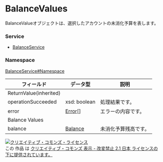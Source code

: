 # BalanceValues
BalanceValueオブジェクトは、選択したアカウントの未消化予算を表します。
### Service
+ [BalanceService](../../services/BalanceService.md)

### Namespace
[BalanceService#Namespace](../../services/BalanceService.md#namespace)

| フィールド | データ型 | 説明 | 
|---|---|---|
| ReturnValue(inherited)|||
| operationSucceeded| xsd: boolean| 処理結果です。 |
| error| <a href="../Common/Error.md">Error</a>[]| エラーの内容です。 |
| Balance Values|||
| balance| <a href="./Balance.md"><span>Balance</span></a>| 未消化予算残高です。 |

<a rel="license" href="http://creativecommons.org/licenses/by-nd/2.1/jp/"><img alt="クリエイティブ・コモンズ・ライセンス" style="border-width:0" src="https://i.creativecommons.org/l/by-nd/2.1/jp/88x31.png" /></a><br />この 作品 は <a rel="license" href="http://creativecommons.org/licenses/by-nd/2.1/jp/">クリエイティブ・コモンズ 表示 - 改変禁止 2.1 日本 ライセンスの下に提供されています。</a>
